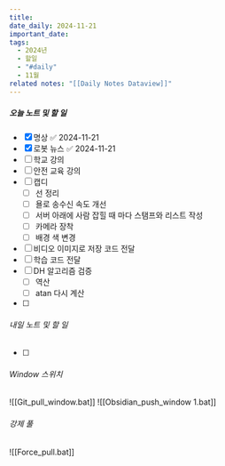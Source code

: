 ```yaml
---
title: 
date_daily: 2024-11-21
important_date: 
tags:
  - 2024년
  - 할일
  - "#daily"
  - 11월
related notes: "[[Daily Notes Dataview]]"
---
```

##### 오늘 노트 및 할 일 
- [x] 명상 ✅ 2024-11-21
- [x] 로봇 뉴스 ✅ 2024-11-21
- [ ] 학교 강의
- [ ] 안전 교육 강의
- [ ] 캡디
	- [ ] 선 정리
	- [ ] 욜로 송수신 속도 개선
	- [ ] 서버 아래에 사람 잡힐 때 마다 스탬프와 리스트 작성
	- [ ] 카메라 장착
	- [ ] 배경 색 변경
- [ ] 비디오 이미지로 저장 코드 전달
- [ ] 학습 코드 전달
- [ ] DH 알고리즘 검증
	- [ ] 역산
	- [ ] atan 다시 계산
- [ ] 
  




###### 내일 노트 및 할 일
- [ ]  


######  Window 스위치
![[Git_pull_window.bat]]
![[Obsidian_push_window 1.bat]]



###### 강제 풀
![[Force_pull.bat]]